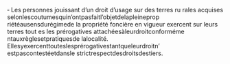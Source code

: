 ‐ Les personnes jouissant d’un droit d’usage sur des terres ru rales acquises selonlescoutumesquin’ontpasfaitl’objetdelapleineprop riétéausensdurégimede la propriété foncière en vigueur exercent sur leurs terres tout es les prérogatives attachéesàleurdroitconforméme ntauxrèglesetpratiquesde lalocalité.
Ellesyexercenttouteslesprérogativestantqueleurdroitn’ estpascontestéetdansle strictrespectdesdroitsdestiers.